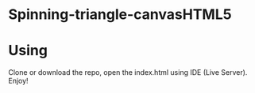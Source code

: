 # Spinning-triangle-canvasHTML5

# Using
Clone or download the repo, open the index.html using IDE (Live Server).
Enjoy!

